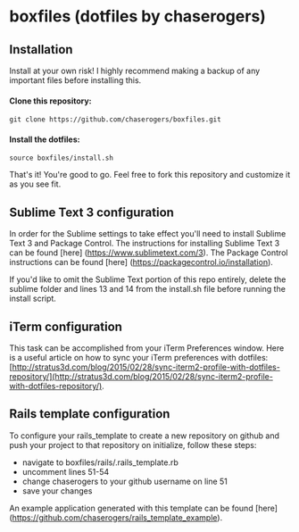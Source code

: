 # boxfiles (dotfiles by chaserogers)

## Installation
Install at your own risk!  I highly recommend making a backup of any important files before installing this.

#### Clone this repository:

`git clone https://github.com/chaserogers/boxfiles.git`

#### Install the dotfiles:

`source boxfiles/install.sh`

That's it!  You're good to go.  Feel free to fork this repository and customize it as you see fit.

## Sublime Text 3 configuration
In order for the Sublime settings to take effect you'll need to install Sublime Text 3 and Package Control.  The instructions for installing Sublime Text 3 can be found [here] (https://www.sublimetext.com/3).  The Package Control instructions can be found [here] (https://packagecontrol.io/installation).

If you'd like to omit the Sublime Text portion of this repo entirely, delete the sublime folder and lines 13 and 14 from the install.sh file before running the install script.

## iTerm configuration
This task can be accomplished from your iTerm Preferences window.  Here is a useful article on how to sync your iTerm preferences with dotfiles:  [http://stratus3d.com/blog/2015/02/28/sync-iterm2-profile-with-dotfiles-repository/](http://stratus3d.com/blog/2015/02/28/sync-iterm2-profile-with-dotfiles-repository/).

## Rails template configuration
To configure your rails_template to create a new repository on github and push your project to that repository on initialize, follow these steps:

- navigate to boxfiles/rails/.rails_template.rb
- uncomment lines 51-54
- change chaserogers to your github username on line 51
- save your changes

An example application generated with this template can be found [here] (https://github.com/chaserogers/rails_template_example).
